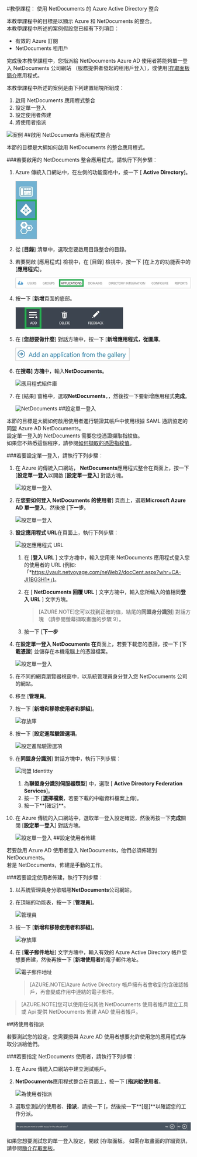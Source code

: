 <properties 
    pageTitle="教學課程︰ Azure Active Directory 整合 NetDocuments |Microsoft Azure" 
    description="瞭解如何使用 NetDocuments 與 Azure Active Directory 啟用單一登入、 自動化佈建和更多 ！" 
    services="active-directory" 
    authors="jeevansd"  
    documentationCenter="na" 
    manager="femila"/>
<tags 
    ms.service="active-directory" 
    ms.devlang="na" 
    ms.topic="article" 
    ms.tgt_pltfrm="na" 
    ms.workload="identity" 
    ms.date="09/29/2016" 
    ms.author="jeedes" />

#<a name="tutorial-azure-active-directory-integration-with-netdocuments"></a>教學課程︰ 使用 NetDocuments 的 Azure Active Directory 整合
  
本教學課程中的目標是以顯示 Azure 和 NetDocuments 的整合。  
本教學課程中所述的案例假設您已經有下列項目︰

-   有效的 Azure 訂閱
-   NetDocuments 租用戶
  
完成後本教學課程中，您指派給 NetDocuments Azure AD 使用者將能夠單一登入 NetDocuments 公司網站 （服務提供者發起的租用戶登入），或使用[[存取面板簡介](active-directory-saas-access-panel-introduction.md)應用程式。
  
本教學課程中所述的案例是由下列建置組塊所組成︰

1.  啟用 NetDocuments 應用程式整合
2.  設定單一登入
3.  設定使用者佈建
4.  將使用者指派

![案例](./media/active-directory-saas-netdocuments-tutorial/IC795040.png "案例")
##<a name="enabling-the-application-integration-for-netdocuments"></a>啟用 NetDocuments 應用程式整合
  
本節的目標是大綱如何啟用 NetDocuments 的整合應用程式。

###<a name="to-enable-the-application-integration-for-netdocuments-perform-the-following-steps"></a>若要啟用的 NetDocuments 整合應用程式，請執行下列步驟︰

1.  Azure 傳統入口網站中，在左側的功能窗格中，按一下 [ **Active Directory**]。

    ![Active Directory](./media/active-directory-saas-netdocuments-tutorial/IC700993.png "Active Directory")

2.  從 [**目錄**] 清單中，選取您要啟用目錄整合的目錄。

3.  若要開啟 [應用程式] 檢視中，在 [目錄] 檢視中，按一下 [在上方的功能表中的 [**應用程式**]。

    ![應用程式](./media/active-directory-saas-netdocuments-tutorial/IC700994.png "應用程式")

4.  按一下 [**新增**頁面的底部。

    ![新增應用程式](./media/active-directory-saas-netdocuments-tutorial/IC749321.png "新增應用程式")

5.  在 [**您想要做什麼**] 對話方塊中，按一下 [**新增應用程式，從圖庫**。

    ![新增 gallerry 應用程式](./media/active-directory-saas-netdocuments-tutorial/IC749322.png "新增 gallerry 應用程式")

6.  在**搜尋] 方塊**中，輸入**NetDocuments**。

    ![應用程式組件庫](./media/active-directory-saas-netdocuments-tutorial/IC795041.png "應用程式組件庫")

7.  在 [結果] 窗格中，選取**NetDocuments**，，然後按一下要新增應用程式**完成**。

    ![NetDocuments](./media/active-directory-saas-netdocuments-tutorial/IC795042.png "NetDocuments")
##<a name="configuring-single-sign-on"></a>設定單一登入
  
本節的目標是大綱如何啟用使用者進行驗證其帳戶中使用根據 SAML 通訊協定的同盟 Azure AD NetDocuments。  
設定單一登入的 NetDocuments 需要您從憑證擷取指紋值。  
如果您不熟悉這個程序，請參閱[如何擷取的憑證指紋值](http://youtu.be/YKQF266SAxI)。

###<a name="to-configure-single-sign-on-perform-the-following-steps"></a>若要設定單一登入，請執行下列步驟︰

1.  在 Azure 的傳統入口網站， **NetDocuments**應用程式整合在頁面上，按一下 [**設定單一登入**以開啟 [**設定單一登入**] 對話方塊。

    ![設定單一登入](./media/active-directory-saas-netdocuments-tutorial/IC795043.png "設定單一登入")

2.  在**您要如何登入 NetDocuments 的使用者**] 頁面上，選取**Microsoft Azure AD 單一登入**，然後按 [**下一步**。

    ![設定單一登入](./media/active-directory-saas-netdocuments-tutorial/IC795044.png "設定單一登入")

3.  **設定應用程式 URL**在頁面上，執行下列步驟︰

    ![設定應用程式 URL](./media/active-directory-saas-netdocuments-tutorial/IC795045.png "設定應用程式 URL")

    1.  在 [**登入 URL** ] 文字方塊中，輸入您用來 NetDocuments 應用程式登入您的使用者的 URL (例如: 「*https://vault.netvoyage.com/neWeb2/docCent.aspx?whr=CA-JI1BG3H1*」)。
    2.  在 [ **NetDocuments 回覆 URL** ] 文字方塊中，輸入您所輸入的值相同**登入 URL** ] 文字方塊。  

        >[AZURE.NOTE]您可以找到正確的值，結尾的**同盟身分識別**] 對話方塊 （請參閱螢幕擷取畫面的步驟 9）。

    3.  按一下 [**下一步**

4.  在**設定單一登入 NetDocuments 在**頁面上，若要下載您的憑證，按一下 [**下載憑證**] 並儲存在本機電腦上的憑證檔案。

    ![設定單一登入](./media/active-directory-saas-netdocuments-tutorial/IC795046.png "設定單一登入")

5.  在不同的網頁瀏覽器視窗中，以系統管理員身分登入您 NetDocuments 公司的網站。

6.  移至 [**管理員**。

7.  按一下 [**新增和移除使用者和群組**]。

    ![存放庫](./media/active-directory-saas-netdocuments-tutorial/IC795047.png "存放庫")

8.  按一下 [**設定進階驗證選項**。

    ![設定進階驗證選項](./media/active-directory-saas-netdocuments-tutorial/IC795048.png "設定進階驗證選項")

9.  在**同盟身分識別**] 對話方塊中，執行下列步驟︰

    ![同盟 Identitty](./media/active-directory-saas-netdocuments-tutorial/IC795049.png "同盟 Identitty")

    1.  為**聯盟身分識別伺服器類型**] 中，選取 [ **Active Directory Federation Services**]。
    2.  按一下 [**選擇檔案**，若要下載的中繼資料檔案上傳]。
    3.  按一下**[確定]**。

10. 在 Azure 傳統的入口網站中，選取單一登入設定確認，然後再按一下**完成**關閉 [**設定單一登入**] 對話方塊。

    ![設定單一登入](./media/active-directory-saas-netdocuments-tutorial/IC795050.png "設定單一登入")
##<a name="configuring-user-provisioning"></a>設定使用者佈建
  
若要啟用 Azure AD 使用者登入 NetDocuments，他們必須佈建到 NetDocuments。  
若是 NetDocuments，佈建是手動的工作。

###<a name="to-configure-user-provisioning-perform-the-following-steps"></a>若要設定使用者佈建，執行下列步驟︰

1.  以系統管理員身分歌唱哪**NetDocuments**公司網站。

2.  在頂端的功能表，按一下 [**管理員**]。

    ![管理員](./media/active-directory-saas-netdocuments-tutorial/IC795051.png "管理員")

3.  按一下 [**新增和移除使用者和群組**]。

    ![存放庫](./media/active-directory-saas-netdocuments-tutorial/IC795047.png "存放庫")

4.  在 [**電子郵件地址**] 文字方塊中，輸入有效的 Azure Active Directory 帳戶您想要佈建，然後再按一下 [**新增使用者**的電子郵件地址。

    ![電子郵件地址](./media/active-directory-saas-netdocuments-tutorial/IC795053.png "電子郵件地址")

    >[AZURE.NOTE]Azure Active Directory 帳戶擁有者會收到包含確認帳戶，再會變成作用中連結的電子郵件。

>[AZURE.NOTE]您可以使用任何其他 NetDocuments 使用者帳戶建立工具或 Api 提供 NetDocuments 佈建 AAD 使用者帳戶。

##<a name="assigning-users"></a>將使用者指派
  
若要測試您的設定，您需要授與 Azure AD 使用者想要允許使用您的應用程式存取分派給他們。

###<a name="to-assign-users-to-netdocuments-perform-the-following-steps"></a>若要指定 NetDocuments 使用者，請執行下列步驟︰

1.  在 Azure 傳統入口網站中建立測試帳戶。

2.  **NetDocuments**應用程式整合在頁面上，按一下 [**指派給使用者**。

    ![為使用者指派](./media/active-directory-saas-netdocuments-tutorial/IC795054.png "為使用者指派")

3.  選取您測試的使用者、**指派**，請按一下 [，然後按一下**[是]**以確認您的工作分派。

    ![[是]](./media/active-directory-saas-netdocuments-tutorial/IC767830.png "[是]")
  
如果您想要測試您的單一登入設定，開啟 [存取面板。 如需存取畫面的詳細資訊，請參閱[簡介存取面板](active-directory-saas-access-panel-introduction.md)。